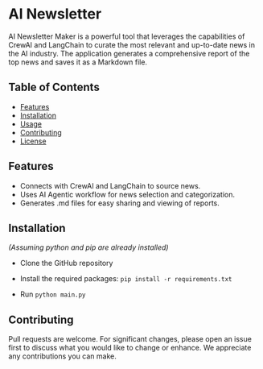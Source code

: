 # AI Newsletter

AI Newsletter Maker is a powerful tool that leverages the capabilities of CrewAI and LangChain to curate the most relevant and up-to-date news in the AI industry. The application generates a comprehensive report of the top news and saves it as a Markdown file.

## Table of Contents
- [Features](#features)
- [Installation](#installation)
- [Usage](#usage)
- [Contributing](#contributing)
- [License](#license)

## Features
- Connects with CrewAI and LangChain to source news.
- Uses AI Agentic workflow for news selection and categorization.
- Generates .md files for easy sharing and viewing of reports.

## Installation
*(Assuming python and pip are already installed)*

- Clone the GitHub repository
- Install the required packages:
`pip install -r requirements.txt`

- Run `python main.py`


## Contributing
Pull requests are welcome. For significant changes, please open an issue first to discuss what you would like to change or enhance. We appreciate any contributions you can make.